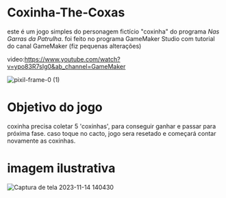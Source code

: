 # Coxinha-The-Coxas

este é um jogo simples do personagem fictício "coxinha" do programa *Nas Garras da Patrulha*.
foi feito no programa GameMaker Studio com tutorial do canal GameMaker (fiz pequenas alterações)

video:https://www.youtube.com/watch?v=ypo83R7sIg0&ab_channel=GameMaker

![pixil-frame-0 (1)](https://github.com/luizfrz/Coxinha---the-coxas/assets/126346291/96af405e-89ee-4d81-9849-3d73570b0342)
# Objetivo do jogo
coxinha precisa coletar 5 'coxinhas', para conseguir ganhar e passar para próxima fase. caso toque no cacto, jogo sera resetado e começará contar novamente as coxinhas.
# imagem ilustrativa

![Captura de tela 2023-11-14 140430](https://github.com/luizfrz/Coxinha---the-coxas/assets/126346291/892287aa-e6aa-4c5e-a33f-23de83f40f9e)
